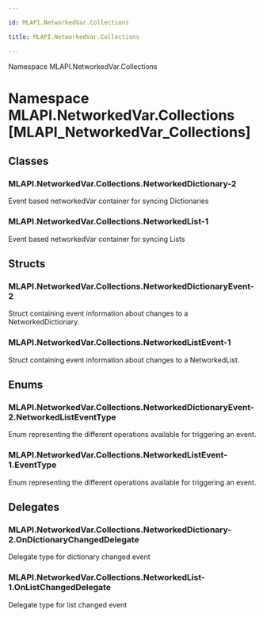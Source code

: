 ```yaml
---

id: MLAPI.NetworkedVar.Collections

title: MLAPI.NetworkedVar.Collections

---
```


Namespace MLAPI.NetworkedVar.Collections

# Namespace MLAPI.NetworkedVar.Collections [MLAPI_NetworkedVar_Collections]

<div class="markdown level0 summary" markdown="1">

</div>

<div class="markdown level0 conceptual" markdown="1">

</div>

<div class="markdown level0 remarks" markdown="1">

</div>

## Classes

### MLAPI.NetworkedVar.Collections.NetworkedDictionary-2

<div class="section" markdown="1">

Event based networkedVar container for syncing Dictionaries

</div>

### MLAPI.NetworkedVar.Collections.NetworkedList-1

<div class="section" markdown="1">

Event based networkedVar container for syncing Lists

</div>

## Structs

### MLAPI.NetworkedVar.Collections.NetworkedDictionaryEvent-2

<div class="section" markdown="1">

Struct containing event information about changes to a
NetworkedDictionary.

</div>

### MLAPI.NetworkedVar.Collections.NetworkedListEvent-1

<div class="section" markdown="1">

Struct containing event information about changes to a NetworkedList.

</div>

## Enums

### MLAPI.NetworkedVar.Collections.NetworkedDictionaryEvent-2.NetworkedListEventType

<div class="section" markdown="1">

Enum representing the different operations available for triggering an
event.

</div>

### MLAPI.NetworkedVar.Collections.NetworkedListEvent-1.EventType

<div class="section" markdown="1">

Enum representing the different operations available for triggering an
event.

</div>

## Delegates

### MLAPI.NetworkedVar.Collections.NetworkedDictionary-2.OnDictionaryChangedDelegate

<div class="section" markdown="1">

Delegate type for dictionary changed event

</div>

### MLAPI.NetworkedVar.Collections.NetworkedList-1.OnListChangedDelegate

<div class="section" markdown="1">

Delegate type for list changed event

</div>

